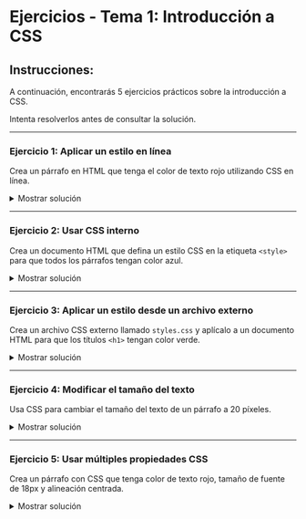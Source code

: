 # **Ejercicios - Tema 1: Introducción a CSS**

## **Instrucciones:**
A continuación, encontrarás 5 ejercicios prácticos sobre la introducción a CSS. 

Intenta resolverlos antes de consultar la solución.

---

### **Ejercicio 1: Aplicar un estilo en línea**

Crea un párrafo en HTML que tenga el color de texto rojo utilizando CSS en línea.

<details><summary>Mostrar solución</summary>

```html
<p style="color: red;">Este es un párrafo con CSS en línea.</p>
```

</details>

---

### **Ejercicio 2: Usar CSS interno**

Crea un documento HTML que defina un estilo CSS en la etiqueta `<style>` para que todos los párrafos tengan color azul.

<details><summary>Mostrar solución</summary>

```html
<!DOCTYPE html>
<html>
<head>
    <style>
        p {
            color: blue;
        }
    </style>
</head>
<body>
    <p>Este es un párrafo con CSS interno.</p>
</body>
</html>
```

</details>

---

### **Ejercicio 3: Aplicar un estilo desde un archivo externo**

Crea un archivo CSS externo llamado `styles.css` y aplícalo a un documento HTML para que los títulos `<h1>` tengan color verde.

<details><summary>Mostrar solución</summary>

**Archivo `styles.css`**:
```css
h1 {
    color: green;
}
```

**Archivo `index.html`**:
```html
<!DOCTYPE html>
<html>
<head>
    <link rel="stylesheet" href="styles.css">
</head>
<body>
    <h1>Este es un título con CSS externo.</h1>
</body>
</html>
```

</details>

---

### **Ejercicio 4: Modificar el tamaño del texto**

Usa CSS para cambiar el tamaño del texto de un párrafo a 20 píxeles.

<details><summary>Mostrar solución</summary>

```html
<!DOCTYPE html>
<html>
<head>
    <style>
        p {
            font-size: 20px;
        }
    </style>
</head>
<body>
    <p>Este es un párrafo con tamaño de texto de 20px.</p>
</body>
</html>
```

</details>

---

### **Ejercicio 5: Usar múltiples propiedades CSS**

Crea un párrafo con CSS que tenga color de texto rojo, tamaño de fuente de 18px y alineación centrada.

<details><summary>Mostrar solución</summary>

```html
<!DOCTYPE html>
<html>
<head>
    <style>
        p {
            color: red;
            font-size: 18px;
            text-align: center;
        }
    </style>
</head>
<body>
    <p>Este es un párrafo con múltiples propiedades CSS.</p>
</body>
</html>
```

</details>
